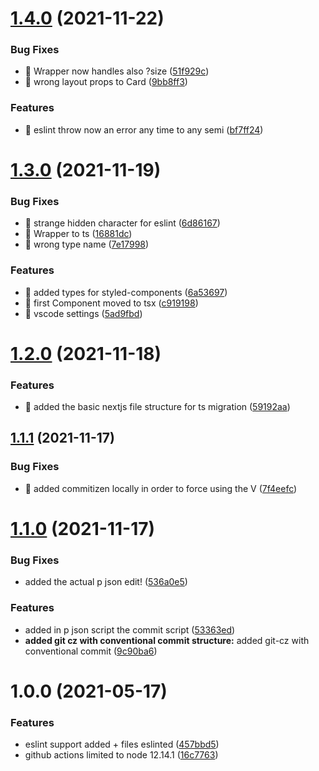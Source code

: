 # [1.4.0](https://github.com/Lincerossa/marcelloluatti.com/compare/v1.3.0...v1.4.0) (2021-11-22)


### Bug Fixes

* 🐛 Wrapper now handles also ?size ([51f929c](https://github.com/Lincerossa/marcelloluatti.com/commit/51f929c8e9c9729322e65ba54ae30cece3cf9ffb))
* 🐛 wrong layout props to Card ([9bb8ff3](https://github.com/Lincerossa/marcelloluatti.com/commit/9bb8ff331def718872521431d4c691efaec92230))


### Features

* 🎸 eslint throw now an error any time to any semi ([bf7ff24](https://github.com/Lincerossa/marcelloluatti.com/commit/bf7ff241f371dd1be4a78c9d296e93d1f298fdb8))

# [1.3.0](https://github.com/Lincerossa/marcelloluatti.com/compare/v1.2.0...v1.3.0) (2021-11-19)


### Bug Fixes

* 🐛 strange hidden character for eslint ([6d86167](https://github.com/Lincerossa/marcelloluatti.com/commit/6d861674f3ef1c90d8406d580213f34589b619fe))
* 🐛 Wrapper to ts ([16881dc](https://github.com/Lincerossa/marcelloluatti.com/commit/16881dc687f108ff0c8ae1ad24b7b54ead7338a6))
* 🐛 wrong type name ([7e17998](https://github.com/Lincerossa/marcelloluatti.com/commit/7e17998b3bb77a4a3ae91de1fc1f4b063b7a3aee))


### Features

* 🎸 added types for styled-components ([6a53697](https://github.com/Lincerossa/marcelloluatti.com/commit/6a5369745840a40173b75af9585ced0e65b64e54))
* 🎸 first Component moved to tsx ([c919198](https://github.com/Lincerossa/marcelloluatti.com/commit/c919198e1af419be674a09efab3fd47bce26b353))
* 🎸 vscode settings ([5ad9fbd](https://github.com/Lincerossa/marcelloluatti.com/commit/5ad9fbd9aab5a83e69c5284c57fbf1303f0e3310))

# [1.2.0](https://github.com/Lincerossa/marcelloluatti.com/compare/v1.1.1...v1.2.0) (2021-11-18)


### Features

* 🎸 added the basic nextjs file structure for ts migration ([59192aa](https://github.com/Lincerossa/marcelloluatti.com/commit/59192aa49ed87fb9d1398c89c690869367288981))

## [1.1.1](https://github.com/Lincerossa/marcelloluatti.com/compare/v1.1.0...v1.1.1) (2021-11-17)


### Bug Fixes

* 🐛 added commitizen locally in order to force using the V ([7f4eefc](https://github.com/Lincerossa/marcelloluatti.com/commit/7f4eefcdda131a5c2918e814c761c860529bb943))

# [1.1.0](https://github.com/Lincerossa/marcelloluatti.com/compare/v1.0.0...v1.1.0) (2021-11-17)


### Bug Fixes

* added the actual p json edit! ([536a0e5](https://github.com/Lincerossa/marcelloluatti.com/commit/536a0e523337a89c989750c0b816482bdc878580))


### Features

* added in p json script the commit script ([53363ed](https://github.com/Lincerossa/marcelloluatti.com/commit/53363ed923c7e0a258a4418adb72efca402de13c))
* **added git cz with conventional commit structure:** added git-cz with conventional commit ([9c90ba6](https://github.com/Lincerossa/marcelloluatti.com/commit/9c90ba6ec7155854e37d4594da04b4b62a1c5f35))

# 1.0.0 (2021-05-17)


### Features

* eslint support added + files eslinted ([457bbd5](https://github.com/Lincerossa/marcelloluatti.com/commit/457bbd569e3620bc597cf240ac1d9e7e5692d114))
* github actions limited to node 12.14.1 ([16c7763](https://github.com/Lincerossa/marcelloluatti.com/commit/16c776393899ae349bc0291d90b0fab6b629baf8))
